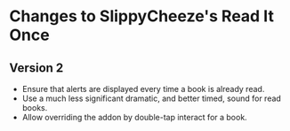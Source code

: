 # Changes to SlippyCheeze's Read It Once

## Version 2

* Ensure that alerts are displayed every time a book is already read.
* Use a much less significant dramatic, and better timed, sound for read books.
* Allow overriding the addon by double-tap interact for a book.
